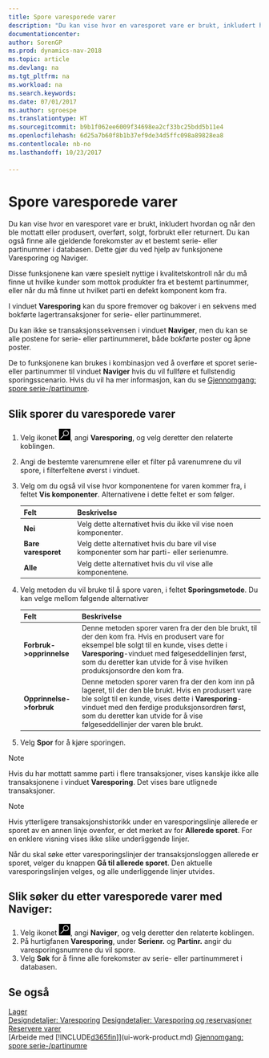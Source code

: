 ```yaml
---
title: Spore varesporede varer
description: "Du kan vise hvor en varesporet vare er brukt, inkludert hvordan og når den ble mottatt eller produsert, overført, solgt, forbrukt eller returnert. Du kan også finne alle gjeldende forekomster av et bestemt serie- eller partinummer i databasen. Dette gjør du ved hjelp av funksjonene Varesporing og Naviger."
documentationcenter: 
author: SorenGP
ms.prod: dynamics-nav-2018
ms.topic: article
ms.devlang: na
ms.tgt_pltfrm: na
ms.workload: na
ms.search.keywords: 
ms.date: 07/01/2017
ms.author: sgroespe
ms.translationtype: HT
ms.sourcegitcommit: b9b1f062ee6009f34698ea2cf33bc25bdd5b11e4
ms.openlocfilehash: 6d25a7b60f8b1b37ef9de34d5ffc098a89828ea8
ms.contentlocale: nb-no
ms.lasthandoff: 10/23/2017

---
```

# <a name="how-to-trace-item-tracked-items"></a>Spore varesporede varer
Du kan vise hvor en varesporet vare er brukt, inkludert hvordan og når den ble mottatt eller produsert, overført, solgt, forbrukt eller returnert. Du kan også finne alle gjeldende forekomster av et bestemt serie- eller partinummer i databasen. Dette gjør du ved hjelp av funksjonene Varesporing og Naviger.  

 Disse funksjonene kan være spesielt nyttige i kvalitetskontroll når du må finne ut hvilke kunder som mottok produkter fra et bestemt partinummer, eller når du må finne ut hvilket parti en defekt komponent kom fra.  

 I vinduet **Varesporing** kan du spore fremover og bakover i en sekvens med bokførte lagertransaksjoner for serie- eller partinummeret.  

 Du kan ikke se transaksjonssekvensen i vinduet **Naviger**, men du kan se alle postene for serie- eller partinummeret, både bokførte poster og åpne poster.  

 De to funksjonene kan brukes i kombinasjon ved å overføre et sporet serie- eller partinummer til vinduet **Naviger** hvis du vil fullføre et fullstendig sporingsscenario. Hvis du vil ha mer informasjon, kan du se [Gjennomgang: spore serie-/partinumre](walkthrough-tracing-serial-lot-numbers.md).  

## <a name="to-trace-item-tracked-items"></a>Slik sporer du varesporede varer  

1.  Velg ikonet ![Søk etter side eller rapport](media/ui-search/search_small.png "Søk etter side eller rapport"), angi **Varesporing**, og velg deretter den relaterte koblingen.  
2.  Angi de bestemte varenumrene eller et filter på varenumrene du vil spore, i filterfeltene øverst i vinduet.  
3.  Velg om du også vil vise hvor komponentene for varen kommer fra, i feltet **Vis komponenter**. Alternativene i dette feltet er som følger.  

    |Felt|Beskrivelse|  
    |----------------------------------|---------------------------------------|  
    |**Nei**|Velg dette alternativet hvis du ikke vil vise noen komponenter.|  
    |**Bare varesporet**|Velg dette alternativet hvis du bare vil vise komponenter som har parti- eller serienumre.|  
    |**Alle**|Velg dette alternativet hvis du vil vise alle komponentene.|  

4.  Velg metoden du vil bruke til å spore varen, i feltet **Sporingsmetode**. Du kan velge mellom følgende alternativer  

    |Felt|Beskrivelse|  
    |----------------------------------|---------------------------------------|  
    |**Forbruk->opprinnelse**|Denne metoden sporer varen fra der den ble brukt, til der den kom fra. Hvis en produsert vare for eksempel ble solgt til en kunde, vises dette i **Varesporing**-vinduet med følgeseddellinjen først, som du deretter kan utvide for å vise hvilken produksjonsordre den kom fra.|  
    |**Opprinnelse->forbruk**|Denne metoden sporer varen fra der den kom inn på lageret, til der den ble brukt. Hvis en produsert vare ble solgt til en kunde, vises dette i **Varesporing**-vinduet med den ferdige produksjonsordren først, som du deretter kan utvide for å vise følgeseddellinjer der varen ble brukt.|  

5.  Velg **Spor** for å kjøre sporingen.  

> [!NOTE]  
>  Hvis du har mottatt samme parti i flere transaksjoner, vises kanskje ikke alle transaksjonene i vinduet **Varesporing**. Det vises bare utlignede transaksjoner.  

> [!NOTE]  
>  Hvis ytterligere transaksjonshistorikk under en varesporingslinje allerede er sporet av en annen linje ovenfor, er det merket av for **Allerede sporet**. For en enklere visning vises ikke slike underliggende linjer.  
>   
>  Når du skal søke etter varesporingslinjer der transaksjonsloggen allerede er sporet, velger du knappen **Gå til allerede sporet**. Den aktuelle varesporingslinjen velges, og alle underliggende linjer utvides.  

## <a name="to-find-item-tracked-items-with-navigate"></a>Slik søker du etter varesporede varer med Naviger:  

1.  Velg ikonet ![Søk etter side eller rapport](media/ui-search/search_small.png "Søk etter side eller rapport"), angi **Naviger**, og velg deretter den relaterte koblingen.  
2.  På hurtigfanen **Varesporing**, under **Serienr.** og **Partinr.** angir du varesporingsnumrene du vil spore.  
3.  Velg **Søk** for å finne alle forekomster av serie- eller partinummeret i databasen.  

## <a name="see-also"></a>Se også  
[Lager](inventory-manage-inventory.md)  
[Designdetaljer: Varesporing](design-details-item-tracking.md)
[Designdetaljer: Varesporing og reservasjoner](design-details-item-tracking-and-reservations.md)  
[Reservere varer](inventory-how-to-reserve-items.md)  
[Arbeide med [!INCLUDE[d365fin](includes/d365fin_md.md)]](ui-work-product.md)
[Gjennomgang: spore serie-/partinumre](walkthrough-tracing-serial-lot-numbers.md)

